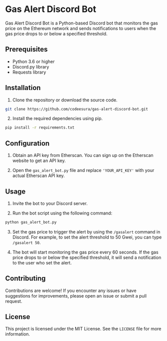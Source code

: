 # Gas Alert Discord Bot

Gas Alert Discord Bot is a Python-based Discord bot that monitors the gas price on the Ethereum network and sends notifications to users when the gas price drops to or below a specified threshold.

## Prerequisites

- Python 3.6 or higher
- Discord.py library
- Requests library

## Installation

1. Clone the repository or download the source code.

```bash
git clone https://github.com/codeesura/gas-alert-discord-bot.git
```

2. Install the required dependencies using pip.

```bash
pip install -r requirements.txt
```


## Configuration

1. Obtain an API key from Etherscan. You can sign up on the Etherscan website to get an API key.

2. Open the `gas_alert_bot.py` file and replace `'YOUR_API_KEY'` with your actual Etherscan API key.

## Usage

1. Invite the bot to your Discord server.

2. Run the bot script using the following command:

```bash
python gas_alert_bot.py
```


3. Set the gas price to trigger the alert by using the `/gasalert` command in Discord. For example, to set the alert threshold to 50 Gwei, you can type `/gasalert 50`.

4. The bot will start monitoring the gas price every 60 seconds. If the gas price drops to or below the specified threshold, it will send a notification to the user who set the alert.

## Contributing

Contributions are welcome! If you encounter any issues or have suggestions for improvements, please open an issue or submit a pull request.

## License

This project is licensed under the MIT License. See the `LICENSE` file for more information.

